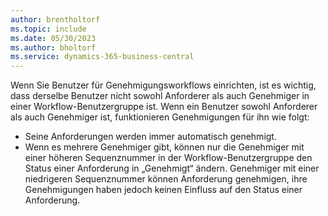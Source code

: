 ```yaml
---
author: brentholtorf
ms.topic: include
ms.date: 05/30/2023
ms.author: bholtorf
ms.service: dynamics-365-business-central
---
```


Wenn Sie Benutzer für Genehmigungsworkflows einrichten, ist es wichtig, dass derselbe Benutzer nicht sowohl Anforderer als auch Genehmiger in einer Workflow-Benutzergruppe ist. Wenn ein Benutzer sowohl Anforderer als auch Genehmiger ist, funktionieren Genehmigungen für ihn wie folgt:

* Seine Anforderungen werden immer automatisch genehmigt.
* Wenn es mehrere Genehmiger gibt, können nur die Genehmiger mit einer höheren Sequenznummer in der Workflow-Benutzergruppe den Status einer Anforderung in „Genehmigt“ ändern. Genehmiger mit einer niedrigeren Sequenznummer können Anforderung genehmigen, ihre Genehmigungen haben jedoch keinen Einfluss auf den Status einer Anforderung.